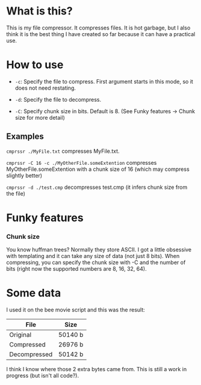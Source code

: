 # What is this?

This is my file compressor. It compresses files. It is hot garbage, but I also think it is the best thing I have created so far because it can have a practical use.

# How to use

 *  ``` -c ```: 
    Specify the file to compress. First argument starts in this mode, so it does not need restating.

 *  ``` -d ```:
    Specify the file to decompress.

 *  ``` -C ```:
    Specify chunk size in bits. Default is 8. (See Funky features -> Chunk size for more detail)

## Examples
``` cmprssr ./MyFile.txt ``` compresses MyFile.txt.

``` cmprssr -C 16 -c ./MyOtherFile.someExtention ``` compresses MyOtherFile.someExtention with a chunk size of 16 (which may compress slightly better)

``` cmprssr -d ./test.cmp ``` decompresses test.cmp (it infers chunk size from the file)

# Funky features

### Chunk size

You know huffman trees? Normally they store ASCII. I got a little obsessive with templating and it can take any size of data (not just 8 bits). When compressing, you can specify the chunk size with -C and the number of bits (right now the supported numbers are 8, 16, 32, 64).

# Some data

I used it on the bee movie script and this was the result:

| File         | Size      |
| ------------ | --------- |
| Original     | 50140 b   |
| Compressed   | 26976 b   |
| Decompressed | 50142 b   |

I think I know where those 2 extra bytes came from. This is still a work in progress (but isn't all code?).
